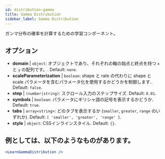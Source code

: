 ```yaml
---
id: distribution-gamma
title: Gamma Distribution
sidebar_label: Gamma Distribution
---
```


ガンマ分布の確率を計算するための学習コンポーネント。

## オプション

* __domain__ | `object`: オブジェクトであり、それぞれの軸の始点と終点を持つ `x` と `y` の配列です。. Default: `none`.
* __scaleParameterization__ | `boolean`: shape と rate の代わりに shape と scale パラメータを含むパラメータ化を使用するかどうかを制御します.. Default: `false`.
* __step__ | `(number|string)`: スクロール入力のステップサイズ. Default: `0.01`.
* __symbols__ | `boolean`: パラメータにギリシャ語の記号を表示するかどうか. Default: `true`.
* __tabs__ | `array<string>`: どのタブを表示するか (`smaller`, `greater`, `range` のいずれか). Default: `[
  'smaller',
  'greater',
  'range'
]`.
* __style__ | `object`: CSSインラインスタイル. Default: `{}`.


## 例としては、以下のようなものがあります。

```jsx live
<LearnGammaDistribution />
```

